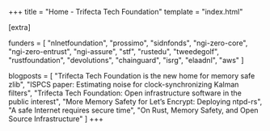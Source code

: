 +++
title = "Home - Trifecta Tech Foundation"
template = "index.html"

[extra]

funders = [
    "nlnetfoundation",
    "prossimo",
    "sidnfonds",
    "ngi-zero-core",
    "ngi-zero-entrust",
    "ngi-assure",
    "stf",
    "rustedu",
    "tweedegolf",
    "rustfoundation",
    "devolutions",
    "chainguard",
    "isrg",
    "elaadnl",
    "aws"
]

blogposts = [
    "Trifecta Tech Foundation is the new home for memory safe zlib",
    "ISPCS paper: Estimating noise for clock-synchronizing Kalman filters",
    "Trifecta Tech Foundation: Open infrastructure software in the public interest",
    "More Memory Safety for Let’s Encrypt: Deploying ntpd-rs",
    "A safe Internet requires secure time",
    "On Rust, Memory Safety, and Open Source Infrastructure"
]
+++